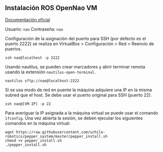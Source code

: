 Instalación ROS OpenNao VM
--------------------------

[Documentación oficial](http://doc.aldebaran.com/1-14/dev/tools/vm-setup.html)

Usuario: `nao`
Contraseña: `nao`

Configuración de la asignación del puerto para SSH (por defecto es el puerto 2222) se realiza en VirtualBox > Configuración > Red > Reenvío de puertos.

```
ssh nao@localhost -p 2222
```
Usando nautilus, se pueden crear marcadores y abrir terminar remota usando la extensión `nautilus-open-terminal`.
```
nautilus sftp://nao@localhost:2222
```
Si se usa modo de red en puente la máquina adquiere una IP en la misma subred que el host. Se debe usar el puerto original para SSH (puerto 22).
```
ssh nao@[VM-IP] -p 22
```

Para averiguar la IP asignada a la máquina virtual se puede usar el comando `ìfconfig`. Una vez abierta la sesión, se deben ejecutar los siguientes comandos en la máquina virtual:


```
wget https://raw.githubusercontent.com/uchile-robotics/pepper_system/master/pepper_install.sh
chmod +x pepper_install.sh
./pepper_install.sh
```
